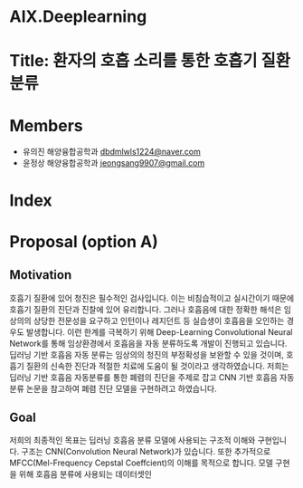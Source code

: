 # AIX.Deeplearning
# Title: 환자의 호흡 소리를 통한 호흡기 질환 분류
# Members
 - 유의진 해양융합공학과 dbdmlwls1224@naver.com
 - 윤정상 해양융합공학과 jeongsang9907@gmail.com
# Index
# Proposal (option A)
## Motivation
호흡기 질환에 있어 청진은 필수적인 검사입니다. 이는 비침습적이고 실시간이기 때문에 호흡기 질환의 진단과 진찰에 있어 유리합니다. 그러나 호흡음에 대한 정확한 해석은 임상의의 상당한 전문성을 요구하고 인턴이나 레지던트 등 실습생이 호흡음을 오인하는 경우도 발생합니다. 이런 한계를 극복하기 위해  Deep-Learning Convolutional Neural Network를 통해 임상환경에서 호흡음을 자동 분류하도록 개발이 진행되고 있습니다. 딥러닝 기반 호흡음 자동 분류는 임상의의 청진의 부정확성을 보완할 수 있을 것이며, 호흡기 질환의 신속한 진단과 적절한 치료에 도움이 될 것이라고 생각하였습니다. 저희는 딥러닝 기반 호흡음 자동분류를 통한 폐렴의 진단을 주제로 잡고 CNN 기반 호흡음 자동 분류 논문을 참고하여 폐렴 진단 모델을 구현하려고 하였습니다.
## Goal
저희의 최종적인 목표는 딥러닝 호흡음 분류 모델에 사용되는 구조적 이해와 구현입니다. 구조는 CNN(Convolution Neural Network)가 있습니다. 또한 추가적으로 MFCC(Mel-Frequency Cepstal Coeffcient)의 이해를 목적으로 합니다. 모델 구현을 위해 호흡음 분류에 사용되는 데이터셋인 
